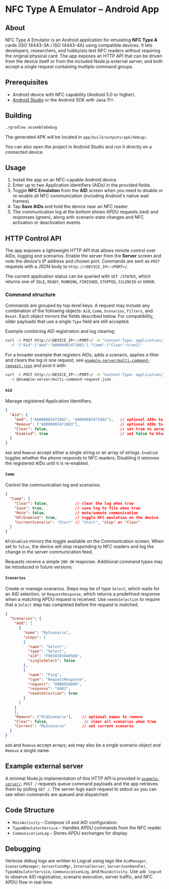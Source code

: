 # NFC Type A Emulator – Android App

## About
NFC Type A Emulator is an Android application for emulating **NFC Type A**
cards (ISO 14443-3A / ISO 14443-4A) using compatible devices. It lets
developers, researchers, and hobbyists test NFC readers without requiring the
original physical card. The app exposes an HTTP API that can be driven from the
device itself or from the included Node.js external server, and both accept a
single request containing multiple command groups.

## Prerequisites

- Android device with NFC capability (Android 5.0 or higher).
- [Android Studio](https://developer.android.com/studio) or the Android SDK with Java 11+.

## Building

```bash
./gradlew assembleDebug
```

The generated APK will be located in `app/build/outputs/apk/debug/`.

You can also open the project in Android Studio and run it directly on a connected device.

## Usage

1. Install the app on an NFC-capable Android device.
2. Enter up to two Application Identifiers (AIDs) in the provided fields.
3. Toggle **NFC Emulation** from the **AID** screen when you need to disable or re-enable
   all NFC communication (including Android's native wait frames).
4. Tap **Save AIDs** and hold the device near an NFC reader.
5. The communication log at the bottom shows APDU requests (red) and responses (green),
   along with scenario state changes and NFC activation or deactivation events.

## HTTP Control API

The app exposes a lightweight HTTP API that allows remote control over AIDs,
logging and scenarios. Enable the server from the **Server** screen and note
the device's IP address and chosen port. Commands are sent as `POST` requests
with a JSON body to `http://<DEVICE_IP>:<PORT>/`.

The current application status can be queried with `GET /STATUS`, which
returns one of `IDLE`, `READY`, `RUNNING`, `FINISHED`, `STOPPED`, `SILENCED`
or `ERROR`.

### Command structure

Commands are grouped by top-level keys. A request may include any combination of
the following objects: `Aid`, `Comm`, `Scenarios`, `Filters`, and `Reset`.
Each object mirrors the fields described below. For compatibility, older
payloads that use a single `Type` field are still accepted.

Example combining AID registration and log clearing:

```bash
curl -X POST http://<DEVICE_IP>:<PORT>/ -H "Content-Type: application/json" \
  -d '{"Aid":{"Add":"A0000002471001"},"Comm":{"Clear":true}}'
```

For a broader example that registers AIDs, adds a scenario, applies a filter and
clears the log in one request, see
[`example-server/multi-command-request.json`](example-server/multi-command-request.json)
and post it with:

```bash
curl -X POST http://<DEVICE_IP>:<PORT>/ -H "Content-Type: application/json" \
  -d @example-server/multi-command-request.json
```

#### `Aid`

Manage registered Application Identifiers.

```json
{
  "Aid": {
    "Add": ["A0000002471001", "A0000002471002"],   // optional AIDs to add
    "Remove": ["A0000002471003"],                  // optional AIDs to remove
    "Clear": false,                                // set true to unregister all AIDs
    "Enabled": true                                // set false to block all NFC comms
  }
}
```
`Add` and `Remove` accept either a single string or an array of strings.
`Enabled` toggles whether the phone responds to NFC readers. Disabling it removes the
registered AIDs until it is re-enabled.

#### `Comm`

Control the communication log and scenarios.

```json
{
  "Comm": {
    "Clear": false,            // clear the log when true
    "Save": true,              // save log to file when true
    "Mute": false,             // mute/unmute communication
    "NfcEnabled": true,        // toggle NFC emulation on the device
    "CurrentScenario": "Start" // "Start", "Stop" or "Clear"
  }
}
```

`NfcEnabled` mirrors the toggle available on the Communication screen. When set
to `false`, the device will stop responding to NFC readers and log the change in
the server communication feed.

Requests receive a simple `200 OK` response. Additional command types may be
introduced in future versions.

#### `Scenarios`

Create or manage scenarios.
Steps may be of type `Select`, which waits for an AID selection, or
`RequestResponse`, which returns a predefined response when a matching APDU
request is received. Use `needsSelection` to require that a `Select` step has
completed before the request is matched.

```json
{
  "Scenarios": {
    "Add": [
      {
        "name": "MyScenario",
        "steps": [
        {
          "name": "Select",
          "type": "Select",
          "aid": "F0010203040506",
          "singleSelect": false
        },
        {
          "name": "Ping",
          "type": "RequestResponse",
          "request": "00B0950000",
          "response": "6A82",
          "needsSelection": true
        }
      ]
    }
    ],
    "Remove": ["OldScenario"],    // optional names to remove
    "Clear": false,                // clear all scenarios when true
    "Current": "MyScenario"       // set current scenario
  }
}
```
`Add` and `Remove` accept arrays; `Add` may also be a single scenario object and `Remove` a single name.

## Example external server

A minimal Node.js implementation of this HTTP API is provided in
[`example-server/`](example-server/). `POST /` requests queue command payloads
and the app retrieves them by polling `GET /`. The server logs each request to
stdout so you can see when commands are queued and dispatched.

## Code Structure

- `MainActivity` – Compose UI and AID configuration.
- `TypeAEmulatorService` – Handles APDU commands from the NFC reader.
- `CommunicationLog` – Stores APDU exchanges for display.

## Debugging

Verbose debug logs are written to Logcat using tags like `AidManager`, `ScenarioManager`,
`ServerConnMgr`, `InternalServer`, `ServerJsonHandler`, `TypeAEmulatorService`,
`CommunicationLog`, and `MainActivity`. Use `adb logcat` to observe AID
registration, scenario execution, server traffic, and NFC APDU flow in real time.
